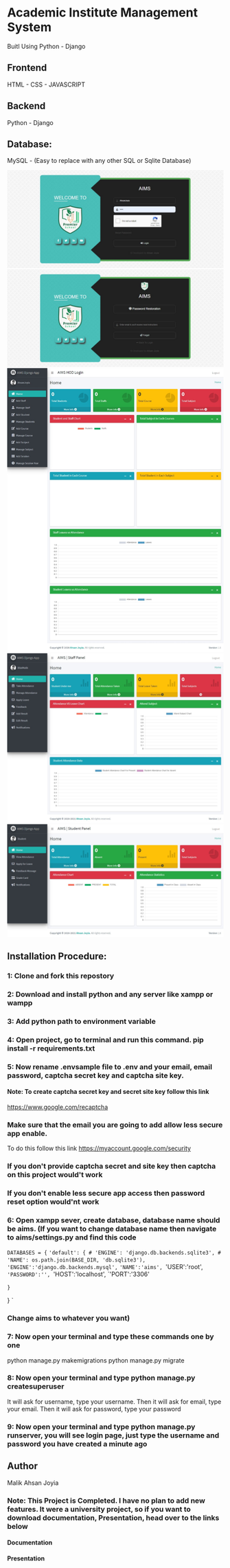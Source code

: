 # Academic Institute Management System

Buitl Using Python - Django

## Frontend

HTML - CSS - JAVASCRIPT

## Backend

Python - Django

## Database:

MySQL - (Easy to replace with any other SQL or Sqlite Database)

![AIMS Login Page](https://github.com/AhsanJoyia/Academic-Institute-Management-System/blob/master/media/AIMS%20Login%20Page.jpeg?raw=true)
![AIMS Reset Password Page](https://github.com/AhsanJoyia/Academic-Institute-Management-System/blob/master/media/AIMS%20Reset%20Password%20Page.jpeg?raw=true)
![AIMS Admin Page](https://github.com/AhsanJoyia/Academic-Institute-Management-System/blob/master/media/AIMS%20Admin%20Page.jpeg?raw=true)
![AIMS Staff Page](https://github.com/AhsanJoyia/Academic-Institute-Management-System/blob/master/media/AIMS%20Staff%20Page.jpeg?raw=true)
![AIMS Student Page](https://github.com/AhsanJoyia/Academic-Institute-Management-System/blob/master/media/AIMS%20Student%20Page.jpeg?raw=true)

## Installation Procedure:

### 1: Clone and fork this repostory

### 2: Download and install python and any server like xampp or wampp

### 3: Add python path to environment variable

### 4: Open project, go to terminal and run this command. pip install -r requirements.txt

### 5: Now rename .envsample file to .env and your email, email password, captcha secret key and captcha site key.

#### Note: To create captcha secret key and secret site key follow this link

https://www.google.com/recaptcha

### Make sure that the email you are going to add allow less secure app enable.

To do this follow this link
https://myaccount.google.com/security

### If you don't provide captcha secret and site key then captcha on this project would't work

### If you don't enable less secure app access then password reset option would'nt work

### 6: Open xampp sever, create database, database name should be aims. (If you want to change database name then navigate to aims/settings.py and find this code


`DATABASES = {`
`'default': { # 'ENGINE': 'django.db.backends.sqlite3', # 'NAME': os.path.join(BASE_DIR, 'db.sqlite3'),`
`'ENGINE':'django.db.backends.mysql',`
`'NAME':'aims',
`'USER':'root',
`'PASSWORD':'',
`'HOST':'localhost',
`'PORT':'3306'

    }
}
`

### Change aims to whatever you want)

### 7: Now open your terminal and type these commands one by one

python manage.py makemigrations
python manage.py migrate

### 8: Now open your terminal and type python manage.py createsuperuser

It will ask for username, type your username.
Then it will ask for email, type your email.
Then it will ask for password, type your password

### 9: Now open your terminal and type python manage.py runserver, you will see login page, just type the username and password you have created a minute ago

## Author

Malik Ahsan Joyia

### Note: This Project is Completed. I have no plan to add new features. It were a university project, so if you want to download documentation, Presentation, head over to the links below

#### Documentation

#### Presentation
